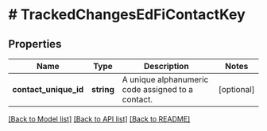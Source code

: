# # TrackedChangesEdFiContactKey

## Properties

Name | Type | Description | Notes
------------ | ------------- | ------------- | -------------
**contact_unique_id** | **string** | A unique alphanumeric code assigned to a contact. | [optional]

[[Back to Model list]](../../README.md#models) [[Back to API list]](../../README.md#endpoints) [[Back to README]](../../README.md)
